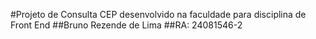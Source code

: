 #Projeto de Consulta CEP desenvolvido na faculdade para disciplina de Front End
##Bruno Rezende de Lima
##RA: 24081546-2
